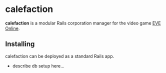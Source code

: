 calefaction
===========

__calefaction__ is a modular Rails corporation manager for the video game
[EVE Online](http://www.eveonline.com/).

Installing
----------

calefaction can be deployed as a standard Rails app.

- describe db setup here...
